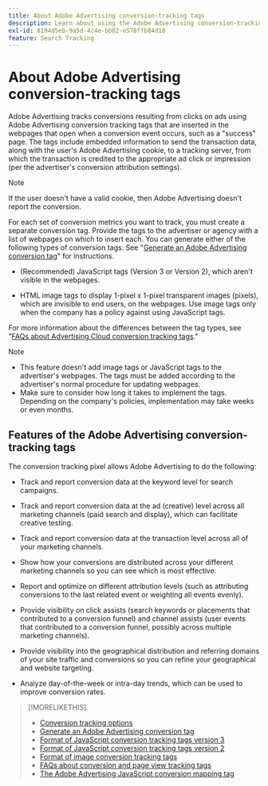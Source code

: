 ```yaml
---
title: About Adobe Advertising conversion-tracking tags
description: Learn about using the Adobe Advertising conversion-tracking tags.
exl-id: 8194d5eb-9a5d-4c4e-bb02-e578ffb84d18
feature: Search Tracking
---
```

# About Adobe Advertising conversion-tracking tags

Adobe Advertising tracks conversions resulting from clicks on ads using Adobe Advertising conversion tracking tags that are inserted in the webpages that open when a conversion event occurs, such as a "success" page. The tags include embedded information to send the transaction data, along with the user's Adobe Advertising cookie, to a tracking server, from which the transaction is credited to the appropriate ad click or impression (per the advertiser's conversion attribution settings).

>[!NOTE]
>
>If the user doesn't have a valid cookie, then Adobe Advertising doesn't report the conversion.

For each set of conversion metrics you want to track, you must create a separate conversion tag. Provide the tags to the advertiser or agency with a list of webpages on which to insert each. You can generate either of the following types of conversion tags. See "[Generate an Adobe Advertising conversion tag](/help/search-social-commerce/tools/conversion-tag-generate.md)" for instructions.

* (Recommended) JavaScript tags (Version 3 or Version 2), which aren't visible in the webpages.

* HTML image tags to display 1-pixel x 1-pixel transparent images (pixels), which are invisible to end users, on the webpages. Use image tags only when the company has a policy against using JavaScript tags.

For more information about the differences between the tag types, see "[FAQs about Advertising Cloud conversion tracking tags](/help/search-social-commerce/tracking/faqs-conversion-page-view-tracking-tags.md)."

>[!NOTE]
>
>* This feature doesn't add image tags or JavaScript tags to the advertiser's webpages. The tags must be added according to the advertiser's normal procedure for updating webpages.
>* Make sure to consider how long it takes to implement the tags. Depending on the company's policies, implementation may take weeks or even months.

## Features of the Adobe Advertising conversion-tracking tags

The conversion tracking pixel allows Adobe Advertising to do the following:

* Track and report conversion data at the keyword level for search campaigns.

* Track and report conversion data at the ad (creative) level across all marketing channels (paid search and display), which can facilitate creative testing.

* Track and report conversion data at the transaction level across all of your marketing channels.

* Show how your conversions are distributed across your different marketing channels so you can see which is most effective.

* Report and optimize on different attribution levels (such as attributing conversions to the last related event or weighting all events evenly).

* Provide visibility on click assists (search keywords or placements that contributed to a conversion funnel) and channel assists (user events that contributed to a conversion funnel, possibly across multiple marketing channels).

* Provide visibility into the geographical distribution and referring domains of your site traffic and conversions so you can refine your geographical and website targeting.

* Analyze day-of-the-week or intra-day trends, which can be used to improve conversion rates.

>[!MORELIKETHIS]
>
>* [Conversion tracking options](conversion-tracking-about.md)
>* [Generate an Adobe Advertising conversion tag](/help/search-social-commerce/tools/conversion-tag-generate.md)
>* [Format of JavaScript conversion tracking tags version 3](format-conversion-tag-jsv3.md)
>* [Format of JavaScript conversion tracking tags version 2](format-conversion-tag-jsv2.md)
>* [Format of image conversion tracking tags](format-conversion-tag-image.md)
>* [FAQs about conversion and page view tracking tags](faqs-conversion-page-view-tracking-tags.md)
>* [The Adobe Advertising JavaScript conversion mapping tag](/help/search-social-commerce/tracking/itp-conversion-mapping-tag.md)
